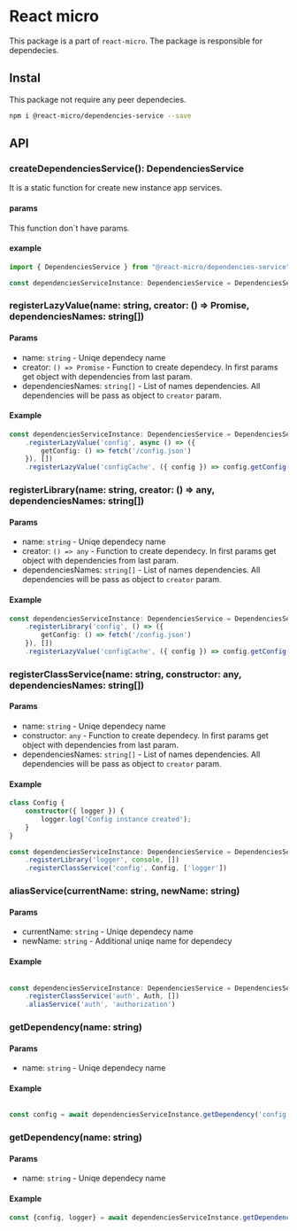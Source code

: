 # React micro

This package is a part of `react-micro`. The package is responsible for dependecies.

## Instal

This package not require any peer dependecies.

```bash
npm i @react-micro/dependencies-service --save
```

## API

### createDependenciesService(): DependenciesService

It is a static function for create new instance app services.

#### params

This function don`t have params.

#### example

```typescript
import { DependenciesService } from "@react-micro/dependencies-service";

const dependenciesServiceInstance: DependenciesService = DependenciesService.createDependenciesService();
```


### registerLazyValue(name: string, creator: () => Promise, dependenciesNames: string[])



#### Params

- name: `string` - Uniqe dependecy name
- creator: `() => Promise` - Function to create dependecy. In first params get object with dependencies from last param.
- dependenciesNames: `string[]` - List of names dependencies. All dependencies will be pass as object to `creator` param.


#### Example

```typescript
const dependenciesServiceInstance: DependenciesService = DependenciesService.createDependenciesService()
    .registerLazyValue('config', async () => ({
        getConfig: () => fetch('/config.json')
    }), [])
    .registerLazyValue('configCache', ({ config }) => config.getConfig(), ['config'])
```

### registerLibrary(name: string, creator: () => any, dependenciesNames: string[])

#### Params

- name: `string` - Uniqe dependecy name
- creator: `() => any` - Function to create dependecy. In first params get object with dependencies from last param.
- dependenciesNames: `string[]` - List of names dependencies. All dependencies will be pass as object to `creator` param.


#### Example

```typescript
const dependenciesServiceInstance: DependenciesService = DependenciesService.createDependenciesService()
    .registerLibrary('config', () => ({
        getConfig: () => fetch('/config.json')
    }), [])
    .registerLazyValue('configCache', ({ config }) => config.getConfig(), ['config'])
```


### registerClassService(name: string, constructor: any, dependenciesNames: string[])

#### Params

- name: `string` - Uniqe dependecy name
- constructor: `any` - Function to create dependecy. In first params get object with dependencies from last param.
- dependenciesNames: `string[]` - List of names dependencies. All dependencies will be pass as object to `creator` param.


#### Example

```typescript
class Config {
    constructor({ logger }) {
        logger.log('Config instance created');
    }
}

const dependenciesServiceInstance: DependenciesService = DependenciesService.createDependenciesService()
    .registerLibrary('logger', console, [])
    .registerClassService('config', Config, ['logger'])
```


### aliasService(currentName: string, newName: string)

#### Params

- currentName: `string` - Uniqe dependecy name
- newName: `string` - Additional uniqe name for dependecy

#### Example

```typescript

const dependenciesServiceInstance: DependenciesService = DependenciesService.createDependenciesService()
    .registerClassService('auth', Auth, [])
    .aliasService('auth', 'authorization')
```


### getDependency(name: string)

#### Params

- name: `string` - Uniqe dependecy name

#### Example

```typescript

const config = await dependenciesServiceInstance.getDependency('config');
```


### getDependency(name: string)

#### Params

- name: `string` - Uniqe dependecy name

#### Example

```typescript
const {config, logger} = await dependenciesServiceInstance.getDependencies(['config', 'logger']);
```

